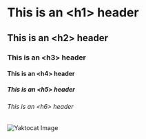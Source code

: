 # This is an \<h1\> header
## This is an \<h2\> header
### This is an \<h3\> header
#### This is an \<h4\> header
##### This is an \<h5\> header
###### This is an \<h6\> header

![Yaktocat Image](https://octodex.github.com/images/yaktocat.png)
